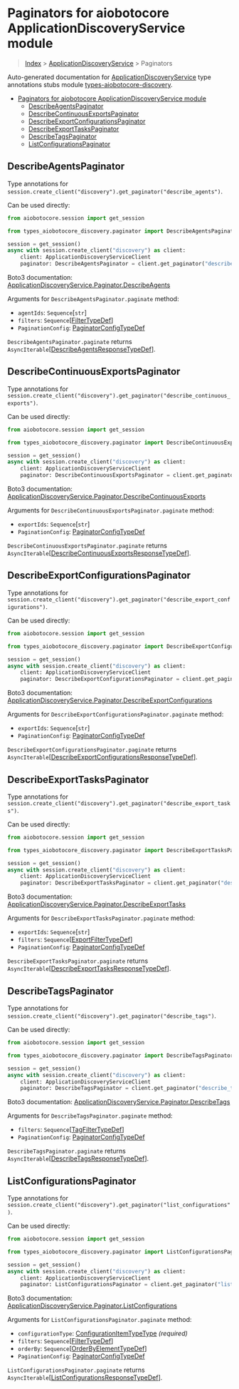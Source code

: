 <a id="paginators-for-aiobotocore-applicationdiscoveryservice-module"></a>

# Paginators for aiobotocore ApplicationDiscoveryService module

> [Index](..) > [ApplicationDiscoveryService](.) > Paginators

Auto-generated documentation for
[ApplicationDiscoveryService](https://boto3.amazonaws.com/v1/documentation/api/latest/reference/services/discovery.html#ApplicationDiscoveryService)
type annotations stubs module
[types-aiobotocore-discovery](https://pypi.org/project/types-aiobotocore-discovery/).

- [Paginators for aiobotocore ApplicationDiscoveryService module](#paginators-for-aiobotocore-applicationdiscoveryservice-module)
  - [DescribeAgentsPaginator](#describeagentspaginator)
  - [DescribeContinuousExportsPaginator](#describecontinuousexportspaginator)
  - [DescribeExportConfigurationsPaginator](#describeexportconfigurationspaginator)
  - [DescribeExportTasksPaginator](#describeexporttaskspaginator)
  - [DescribeTagsPaginator](#describetagspaginator)
  - [ListConfigurationsPaginator](#listconfigurationspaginator)

<a id="describeagentspaginator"></a>

## DescribeAgentsPaginator

Type annotations for
`session.create_client("discovery").get_paginator("describe_agents")`.

Can be used directly:

```python
from aiobotocore.session import get_session

from types_aiobotocore_discovery.paginator import DescribeAgentsPaginator

session = get_session()
async with session.create_client("discovery") as client:
    client: ApplicationDiscoveryServiceClient
    paginator: DescribeAgentsPaginator = client.get_paginator("describe_agents")
```

Boto3 documentation:
[ApplicationDiscoveryService.Paginator.DescribeAgents](https://boto3.amazonaws.com/v1/documentation/api/latest/reference/services/discovery.html#ApplicationDiscoveryService.Paginator.DescribeAgents)

Arguments for `DescribeAgentsPaginator.paginate` method:

- `agentIds`: `Sequence`\[`str`\]
- `filters`: `Sequence`\[[FilterTypeDef](./type_defs.md#filtertypedef)\]
- `PaginationConfig`:
  [PaginatorConfigTypeDef](./type_defs.md#paginatorconfigtypedef)

`DescribeAgentsPaginator.paginate` returns
`AsyncIterable`\[[DescribeAgentsResponseTypeDef](./type_defs.md#describeagentsresponsetypedef)\].

<a id="describecontinuousexportspaginator"></a>

## DescribeContinuousExportsPaginator

Type annotations for
`session.create_client("discovery").get_paginator("describe_continuous_exports")`.

Can be used directly:

```python
from aiobotocore.session import get_session

from types_aiobotocore_discovery.paginator import DescribeContinuousExportsPaginator

session = get_session()
async with session.create_client("discovery") as client:
    client: ApplicationDiscoveryServiceClient
    paginator: DescribeContinuousExportsPaginator = client.get_paginator("describe_continuous_exports")
```

Boto3 documentation:
[ApplicationDiscoveryService.Paginator.DescribeContinuousExports](https://boto3.amazonaws.com/v1/documentation/api/latest/reference/services/discovery.html#ApplicationDiscoveryService.Paginator.DescribeContinuousExports)

Arguments for `DescribeContinuousExportsPaginator.paginate` method:

- `exportIds`: `Sequence`\[`str`\]
- `PaginationConfig`:
  [PaginatorConfigTypeDef](./type_defs.md#paginatorconfigtypedef)

`DescribeContinuousExportsPaginator.paginate` returns
`AsyncIterable`\[[DescribeContinuousExportsResponseTypeDef](./type_defs.md#describecontinuousexportsresponsetypedef)\].

<a id="describeexportconfigurationspaginator"></a>

## DescribeExportConfigurationsPaginator

Type annotations for
`session.create_client("discovery").get_paginator("describe_export_configurations")`.

Can be used directly:

```python
from aiobotocore.session import get_session

from types_aiobotocore_discovery.paginator import DescribeExportConfigurationsPaginator

session = get_session()
async with session.create_client("discovery") as client:
    client: ApplicationDiscoveryServiceClient
    paginator: DescribeExportConfigurationsPaginator = client.get_paginator("describe_export_configurations")
```

Boto3 documentation:
[ApplicationDiscoveryService.Paginator.DescribeExportConfigurations](https://boto3.amazonaws.com/v1/documentation/api/latest/reference/services/discovery.html#ApplicationDiscoveryService.Paginator.DescribeExportConfigurations)

Arguments for `DescribeExportConfigurationsPaginator.paginate` method:

- `exportIds`: `Sequence`\[`str`\]
- `PaginationConfig`:
  [PaginatorConfigTypeDef](./type_defs.md#paginatorconfigtypedef)

`DescribeExportConfigurationsPaginator.paginate` returns
`AsyncIterable`\[[DescribeExportConfigurationsResponseTypeDef](./type_defs.md#describeexportconfigurationsresponsetypedef)\].

<a id="describeexporttaskspaginator"></a>

## DescribeExportTasksPaginator

Type annotations for
`session.create_client("discovery").get_paginator("describe_export_tasks")`.

Can be used directly:

```python
from aiobotocore.session import get_session

from types_aiobotocore_discovery.paginator import DescribeExportTasksPaginator

session = get_session()
async with session.create_client("discovery") as client:
    client: ApplicationDiscoveryServiceClient
    paginator: DescribeExportTasksPaginator = client.get_paginator("describe_export_tasks")
```

Boto3 documentation:
[ApplicationDiscoveryService.Paginator.DescribeExportTasks](https://boto3.amazonaws.com/v1/documentation/api/latest/reference/services/discovery.html#ApplicationDiscoveryService.Paginator.DescribeExportTasks)

Arguments for `DescribeExportTasksPaginator.paginate` method:

- `exportIds`: `Sequence`\[`str`\]
- `filters`:
  `Sequence`\[[ExportFilterTypeDef](./type_defs.md#exportfiltertypedef)\]
- `PaginationConfig`:
  [PaginatorConfigTypeDef](./type_defs.md#paginatorconfigtypedef)

`DescribeExportTasksPaginator.paginate` returns
`AsyncIterable`\[[DescribeExportTasksResponseTypeDef](./type_defs.md#describeexporttasksresponsetypedef)\].

<a id="describetagspaginator"></a>

## DescribeTagsPaginator

Type annotations for
`session.create_client("discovery").get_paginator("describe_tags")`.

Can be used directly:

```python
from aiobotocore.session import get_session

from types_aiobotocore_discovery.paginator import DescribeTagsPaginator

session = get_session()
async with session.create_client("discovery") as client:
    client: ApplicationDiscoveryServiceClient
    paginator: DescribeTagsPaginator = client.get_paginator("describe_tags")
```

Boto3 documentation:
[ApplicationDiscoveryService.Paginator.DescribeTags](https://boto3.amazonaws.com/v1/documentation/api/latest/reference/services/discovery.html#ApplicationDiscoveryService.Paginator.DescribeTags)

Arguments for `DescribeTagsPaginator.paginate` method:

- `filters`: `Sequence`\[[TagFilterTypeDef](./type_defs.md#tagfiltertypedef)\]
- `PaginationConfig`:
  [PaginatorConfigTypeDef](./type_defs.md#paginatorconfigtypedef)

`DescribeTagsPaginator.paginate` returns
`AsyncIterable`\[[DescribeTagsResponseTypeDef](./type_defs.md#describetagsresponsetypedef)\].

<a id="listconfigurationspaginator"></a>

## ListConfigurationsPaginator

Type annotations for
`session.create_client("discovery").get_paginator("list_configurations")`.

Can be used directly:

```python
from aiobotocore.session import get_session

from types_aiobotocore_discovery.paginator import ListConfigurationsPaginator

session = get_session()
async with session.create_client("discovery") as client:
    client: ApplicationDiscoveryServiceClient
    paginator: ListConfigurationsPaginator = client.get_paginator("list_configurations")
```

Boto3 documentation:
[ApplicationDiscoveryService.Paginator.ListConfigurations](https://boto3.amazonaws.com/v1/documentation/api/latest/reference/services/discovery.html#ApplicationDiscoveryService.Paginator.ListConfigurations)

Arguments for `ListConfigurationsPaginator.paginate` method:

- `configurationType`:
  [ConfigurationItemTypeType](./literals.md#configurationitemtypetype)
  *(required)*
- `filters`: `Sequence`\[[FilterTypeDef](./type_defs.md#filtertypedef)\]
- `orderBy`:
  `Sequence`\[[OrderByElementTypeDef](./type_defs.md#orderbyelementtypedef)\]
- `PaginationConfig`:
  [PaginatorConfigTypeDef](./type_defs.md#paginatorconfigtypedef)

`ListConfigurationsPaginator.paginate` returns
`AsyncIterable`\[[ListConfigurationsResponseTypeDef](./type_defs.md#listconfigurationsresponsetypedef)\].
